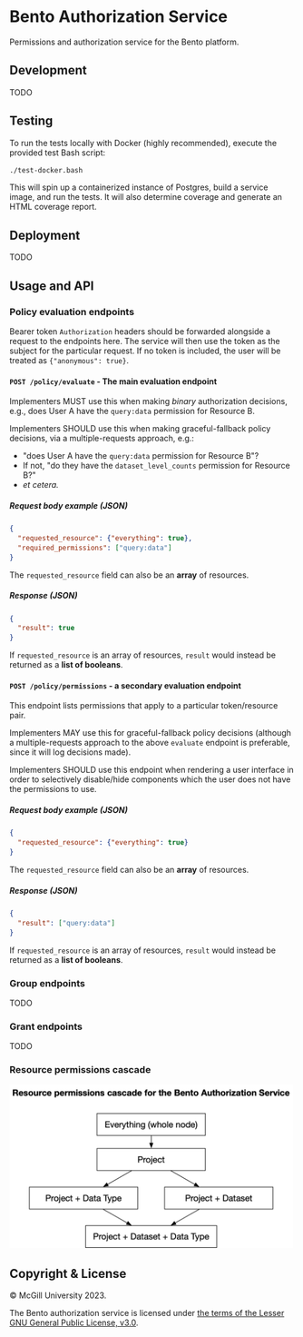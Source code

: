 # Bento Authorization Service

Permissions and authorization service for the Bento platform.




## Development

TODO




## Testing

To run the tests locally with Docker (highly recommended), execute the provided test Bash script:

```bash
./test-docker.bash
```

This will spin up a containerized instance of Postgres, build a service image, and run the tests.
It will also determine coverage and generate an HTML coverage report.




## Deployment

TODO




## Usage and API

### Policy evaluation endpoints

Bearer token `Authorization` headers should be forwarded alongside a request to the endpoints here.
The service will then use the token as the subject for the particular request. If no token is included,
the user will be treated as `{"anonymous": true}`.

#### `POST /policy/evaluate` - The main evaluation endpoint

Implementers MUST use this when making *binary* authorization decisions, e.g., does User A have the 
`query:data` permission for Resource B.

Implementers SHOULD use this when making graceful-fallback policy decisions, via a multiple-requests approach, e.g.:

* "does User A have the `query:data` permission for Resource B"? 
* If not, "do they have the `dataset_level_counts` permission for Resource B?"
* *et cetera.*

##### Request body example (JSON)

```json
{
  "requested_resource": {"everything": true},
  "required_permissions": ["query:data"]
}
```

The `requested_resource` field can also be an **array** of resources.

##### Response (JSON)

```json
{
  "result": true
}
```

If `requested_resource` is an array of resources, `result` would instead be returned as a **list of booleans**.

#### `POST /policy/permissions` - a secondary evaluation endpoint

This endpoint lists permissions that apply to a particular token/resource pair.

Implementers MAY use this for graceful-fallback policy decisions (although a multiple-requests approach to the above
`evaluate` endpoint is preferable, since it will log decisions made).

Implementers SHOULD use this endpoint when rendering a user interface in order to selectively disable/hide components
which the user does not have the permissions to use.

##### Request body example (JSON)

```json
{
  "requested_resource": {"everything": true}
}
```

The `requested_resource` field can also be an **array** of resources.

##### Response (JSON)

```json
{
  "result": ["query:data"]
}
```

If `requested_resource` is an array of resources, `result` would instead be returned as a **list of booleans**.


### Group endpoints

TODO


### Grant endpoints

TODO


### Resource permissions cascade

<img src="./docs/permissions_cascade.png" alt="Resource permissions cascade diagram" width="500" height="288" />



## Copyright &amp; License

&copy; McGill University 2023.

The Bento authorization service is licensed under 
[the terms of the Lesser GNU General Public License, v3.0](./LICENSE).
